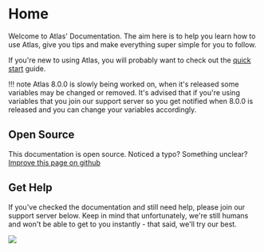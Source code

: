 # Home

Welcome to Atlas' Documentation. The aim here is to help you learn how to use Atlas, give you tips and make everything super simple for you to follow.

If you're new to using Atlas, you will probably want to check out the [quick start](/quick_start/) guide.

!!! note
    Atlas 8.0.0 is slowly being worked on, when it's released some variables may be changed or removed. It's advised that if you're using variables that you join our support server so you get notified when 8.0.0 is released and you can change your variables accordingly.

## Open Source

This documentation is open source. Noticed a typo? Something unclear? [Improve this page on github](https://github.com/get-atlas/docs)

## Get Help

If you've checked the documentation and still need help, please join our support server below. Keep in mind that unfortunately, we're still humans and won't be able to get to you instantly - that said, we'll try our best.

[<img src="https://discordapp.com/api/guilds/345177567541723137/embed.png?style=banner2">](https://get-atlas.xyz/support)
